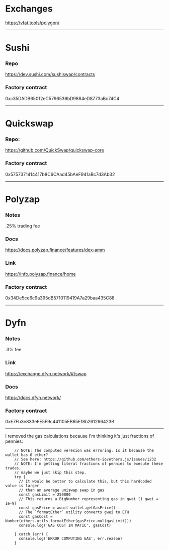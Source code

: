# Exchanges
https://vfat.tools/polygon/

---------------
# Sushi

### Repo
https://dev.sushi.com/sushiswap/contracts

### Factory contract
0xc35DADB65012eC5796536bD9864eD8773aBc74C4

---------------
# Quickswap

### Repo:
https://github.com/QuickSwap/quickswap-core

### Factory contract
0x5757371414417b8C6CAad45bAeF941aBc7d3Ab32

---------------
# Polyzap

### Notes
.25% trading fee

### Docs
https://docs.polyzap.finance/features/dex-amm

### Link
https://info.polyzap.finance/home

### Factory contract
0x34De5ce6c9a395dB5710119419A7a29baa435C88

---------------
# Dyfn

### Notes
.3% fee

### Link
https://exchange.dfyn.network/#/swap

### Docs
https://docs.dfyn.network/

### Factory contract
0xE7Fb3e833eFE5F9c441105EB65Ef8b261266423B







----------------------------

I removed the gas calculations because I'm thinking it's just fractions of pennies:

```
    // NOTE: The computed veresion was erroring. Is it because the wallet has 0 ether?
    // See here: https://github.com/ethers-io/ethers.js/issues/1232
    // NOTE: I'm getting literal fractions of pennies to execute these trades,
    // maybe we just skip this step.
    try {
      // It would be better to calculate this, but this hardcoded value is larger
      // than an average uniswap swap in gas
      const gasLimit = 250000
      // This returns a BigNumber representing gas in gwei (1 gwei = 1e-9)
      const gasPrice = await wallet.getGasPrice()
      // The `formatEther` utility converts gwei to ETH
      const gasCost = Number(ethers.utils.formatEther(gasPrice.mul(gasLimit)))
      console.log('GAS COST IN MATIC', gasCost)

    } catch (err) {
      console.log('ERROR COMPUTING GAS', err.reason)
    }
```